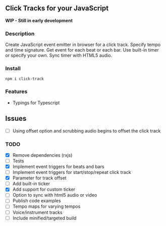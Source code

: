 ## Click Tracks for your JavaScript

**WIP - Still in early development**

### Description
Create JavaScript event emitter in browser for a click track. Specify tempo and time signature. Get event for each beat or each bar. Use built-in timer or specify your own. Sync timer with HTML5 audio.

### Install
`npm i click-track`

### Features
 - Typings for Typescript

## Issues
 - [ ] Using offset option and scrubbing audio begins to offset the click track

### TODO
 - [x] Remove dependencies (rxjs)
 - [ ] Tests
 - [x] Implement event triggers for beats and bars
 - [ ] Implement event triggers for start/stop/repeat click track
 - [x] Parameter for track offset
 - [ ] Add built-in ticker
 - [x] Add support for custom ticker
 - [ ] Option to sync with html5 audio or video
 - [ ] Publish code examples
 - [ ] Tempo maps for varying tempos
 - [ ] Voice/instrument tracks
 - [ ] Include minified/targeted build